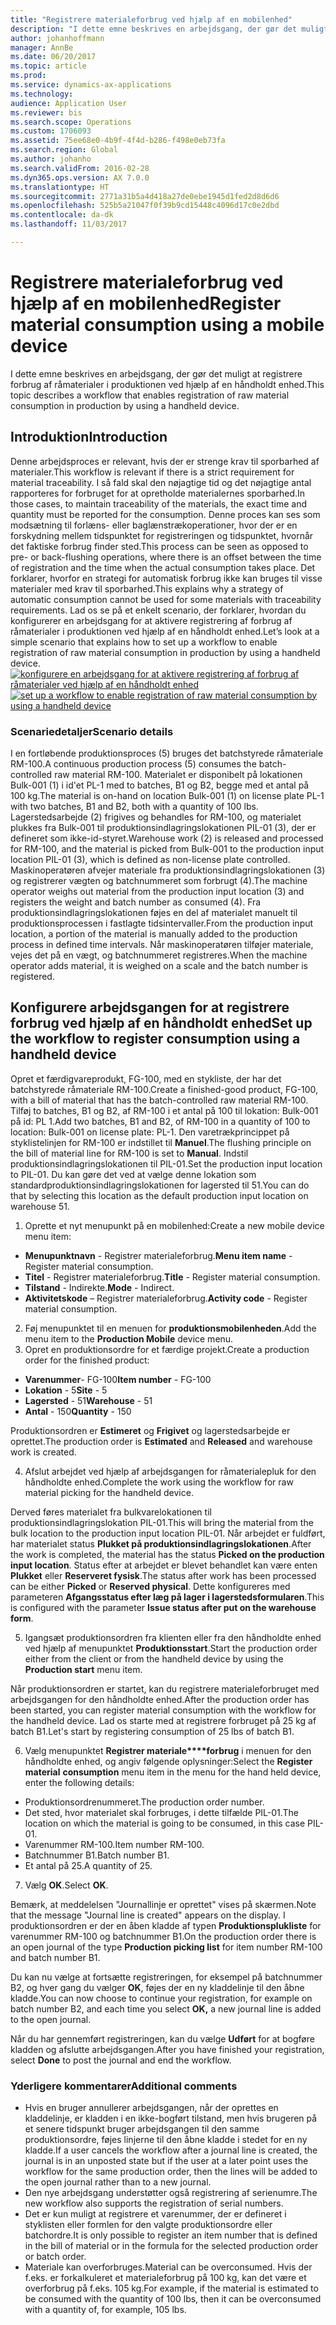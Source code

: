 ```yaml
---
title: "Registrere materialeforbrug ved hjælp af en mobilenhed"
description: "I dette emne beskrives en arbejdsgang, der gør det muligt at registrere forbrug af råmaterialer i produktionen ved hjælp af en håndholdt enhed."
author: johanhoffmann
manager: AnnBe
ms.date: 06/20/2017
ms.topic: article
ms.prod: 
ms.service: dynamics-ax-applications
ms.technology: 
audience: Application User
ms.reviewer: bis
ms.search.scope: Operations
ms.custom: 1706093
ms.assetid: 75ee68e0-4b9f-4f4d-b286-f498e0eb73fa
ms.search.region: Global
ms.author: johanho
ms.search.validFrom: 2016-02-28
ms.dyn365.ops.version: AX 7.0.0
ms.translationtype: HT
ms.sourcegitcommit: 2771a31b5a4d418a27de0ebe1945d1fed2d8d6d6
ms.openlocfilehash: 525b5a21047f0f39b9cd15448c4096d17c0e2dbd
ms.contentlocale: da-dk
ms.lasthandoff: 11/03/2017

---
```


# <a name="register-material-consumption-using-a-mobile-device"></a><span data-ttu-id="687be-103">Registrere materialeforbrug ved hjælp af en mobilenhed</span><span class="sxs-lookup"><span data-stu-id="687be-103">Register material consumption using a mobile device</span></span>
<span data-ttu-id="687be-104">I dette emne beskrives en arbejdsgang, der gør det muligt at registrere forbrug af råmaterialer i produktionen ved hjælp af en håndholdt enhed.</span><span class="sxs-lookup"><span data-stu-id="687be-104">This topic describes a workflow that enables registration of raw material consumption in production by using a handheld device.</span></span>

<a name="introduction"></a><span data-ttu-id="687be-105">Introduktion</span><span class="sxs-lookup"><span data-stu-id="687be-105">Introduction</span></span>
------------

<span data-ttu-id="687be-106">Denne arbejdsproces er relevant, hvis der er strenge krav til sporbarhed af materialer.</span><span class="sxs-lookup"><span data-stu-id="687be-106">This workflow is relevant if there is a strict requirement for material traceability.</span></span> <span data-ttu-id="687be-107">I så fald skal den nøjagtige tid og det nøjagtige antal rapporteres for forbruget for at opretholde materialernes sporbarhed.</span><span class="sxs-lookup"><span data-stu-id="687be-107">In those cases, to maintain traceability of the materials, the exact time and quantity must be reported for the consumption.</span></span> <span data-ttu-id="687be-108">Denne proces kan ses som modsætning til forlæns- eller baglænstrækoperationer, hvor der er en forskydning mellem tidspunktet for registreringen og tidspunktet, hvornår det faktiske forbrug finder sted.</span><span class="sxs-lookup"><span data-stu-id="687be-108">This process can be seen as opposed to pre- or back-flushing operations, where there is an offset between the time of registration and the time when the actual consumption takes place.</span></span> <span data-ttu-id="687be-109">Det forklarer, hvorfor en strategi for automatisk forbrug ikke kan bruges til visse materialer med krav til sporbarhed.</span><span class="sxs-lookup"><span data-stu-id="687be-109">This explains why a strategy of automatic consumption cannot be used for some materials with traceability requirements.</span></span> <span data-ttu-id="687be-110">Lad os se på et enkelt scenario, der forklarer, hvordan du konfigurerer en arbejdsgang for at aktivere registrering af forbrug af råmaterialer i produktionen ved hjælp af en håndholdt enhed.</span><span class="sxs-lookup"><span data-stu-id="687be-110">Let’s look at a simple scenario that explains how to set up a workflow to enable registration of raw material consumption in production by using a handheld device.</span></span> <span data-ttu-id="687be-111">[![konfigurere en arbejdsgang for at aktivere registrering af forbrug af råmaterialer ved hjælp af en håndholdt enhed](./media/scenario3.png)](./media/scenario3.png)</span><span class="sxs-lookup"><span data-stu-id="687be-111">[![set up a workflow to enable registration of raw material consumption by using a handheld device](./media/scenario3.png)](./media/scenario3.png)</span></span>

### <a name="scenario-details"></a><span data-ttu-id="687be-112">Scenariedetaljer</span><span class="sxs-lookup"><span data-stu-id="687be-112">Scenario details</span></span>

<span data-ttu-id="687be-113">I en fortløbende produktionsproces (5) bruges det batchstyrede råmateriale RM-100.</span><span class="sxs-lookup"><span data-stu-id="687be-113">A continuous production process (5) consumes the batch-controlled raw material RM-100.</span></span> <span data-ttu-id="687be-114">Materialet er disponibelt på lokationen Bulk-001 (1) i id'et PL-1 med to batches, B1 og B2, begge med et antal på 100 kg.</span><span class="sxs-lookup"><span data-stu-id="687be-114">The material is on-hand on location Bulk-001 (1) on license plate PL-1 with two batches, B1 and B2, both with a quantity of 100 lbs.</span></span> <span data-ttu-id="687be-115">Lagerstedsarbejde (2) frigives og behandles for RM-100, og materialet plukkes fra Bulk-001 til produktionsindlagringslokationen PIL-01 (3), der er defineret som ikke-id-styret.</span><span class="sxs-lookup"><span data-stu-id="687be-115">Warehouse work (2) is released and processed for RM-100, and the material is picked from Bulk-001 to the production input location PIL-01 (3), which is defined as non-license plate controlled.</span></span> <span data-ttu-id="687be-116">Maskinoperatøren afvejer materiale fra produktionsindlagringslokationen (3) og registrerer vægten og batchnummeret som forbrugt (4).</span><span class="sxs-lookup"><span data-stu-id="687be-116">The machine operator weighs out material from the production input location (3) and registers the weight and batch number as consumed (4).</span></span> <span data-ttu-id="687be-117">Fra produktionsindlagringslokationen føjes en del af materialet manuelt til produktionsprocessen i fastlagte tidsintervaller.</span><span class="sxs-lookup"><span data-stu-id="687be-117">From the production input location, a portion of the material is manually added to the production process in defined time intervals.</span></span> <span data-ttu-id="687be-118">Når maskinoperatøren tilføjer materiale, vejes det på en vægt, og batchnummeret registreres.</span><span class="sxs-lookup"><span data-stu-id="687be-118">When the machine operator adds material, it is weighed on a scale and the batch number is registered.</span></span>

## <a name="set-up-the-workflow-to-register-consumption-using-a-handheld-device"></a><span data-ttu-id="687be-119">Konfigurere arbejdsgangen for at registrere forbrug ved hjælp af en håndholdt enhed</span><span class="sxs-lookup"><span data-stu-id="687be-119">Set up the workflow to register consumption using a handheld device</span></span>
<span data-ttu-id="687be-120">Opret et færdigvareprodukt, FG-100, med en stykliste, der har det batchstyrede råmateriale RM-100.</span><span class="sxs-lookup"><span data-stu-id="687be-120">Create a finished-good product, FG-100, with a bill of material that has the batch-controlled raw material RM-100.</span></span> <span data-ttu-id="687be-121">Tilføj to batches, B1 og B2, af RM-100 i et antal på 100 til lokation: Bulk-001 på id: PL 1.</span><span class="sxs-lookup"><span data-stu-id="687be-121">Add two batches, B1 and B2, of RM-100 in a quantity of 100 to location: Bulk-001 on license plate: PL-1.</span></span> <span data-ttu-id="687be-122">Den varetrækprincippet på styklistelinjen for RM-100 er indstillet til **Manuel**.</span><span class="sxs-lookup"><span data-stu-id="687be-122">The flushing principle on the bill of material line for RM-100 is set to **Manual**.</span></span> <span data-ttu-id="687be-123">Indstil produktionsindlagringslokationen til PIL-01.</span><span class="sxs-lookup"><span data-stu-id="687be-123">Set  the production input location to PIL-01.</span></span> <span data-ttu-id="687be-124">Du kan gøre det ved at vælge denne lokation som standardproduktionsindlagringslokationen for lagersted til 51.</span><span class="sxs-lookup"><span data-stu-id="687be-124">You can do that by selecting this location as the default production input location on warehouse 51.</span></span>

1.  <span data-ttu-id="687be-125">Oprette et nyt menupunkt på en mobilenhed:</span><span class="sxs-lookup"><span data-stu-id="687be-125">Create a new mobile device menu item:</span></span> 

-    <span data-ttu-id="687be-126">**Menupunktnavn** - Registrer materialeforbrug.</span><span class="sxs-lookup"><span data-stu-id="687be-126">**Menu item name** - Register material consumption.</span></span> 
-    <span data-ttu-id="687be-127">**Titel** - Registrer materialeforbrug.</span><span class="sxs-lookup"><span data-stu-id="687be-127">**Title** - Register material consumption.</span></span> 
-    <span data-ttu-id="687be-128">**Tilstand** - Indirekte.</span><span class="sxs-lookup"><span data-stu-id="687be-128">**Mode** - Indirect.</span></span> 
-    <span data-ttu-id="687be-129">**Aktivitetskode** – Registrer materialeforbrug.</span><span class="sxs-lookup"><span data-stu-id="687be-129">**Activity code** - Register material consumption.</span></span>

2.  <span data-ttu-id="687be-130">Føj menupunktet til en menuen for **produktionsmobilenheden**.</span><span class="sxs-lookup"><span data-stu-id="687be-130">Add the menu item to the **Production Mobile** device menu.</span></span>
3.  <span data-ttu-id="687be-131">Opret en produktionsordre for et færdige projekt.</span><span class="sxs-lookup"><span data-stu-id="687be-131">Create a production order for the finished product:</span></span> 

-    <span data-ttu-id="687be-132">**Varenummer**- FG-100</span><span class="sxs-lookup"><span data-stu-id="687be-132">**Item number** - FG-100</span></span> 
-    <span data-ttu-id="687be-133">**Lokation** - 5</span><span class="sxs-lookup"><span data-stu-id="687be-133">**Site** - 5</span></span> 
-    <span data-ttu-id="687be-134">**Lagersted** - 51</span><span class="sxs-lookup"><span data-stu-id="687be-134">**Warehouse** - 51</span></span> 
-    <span data-ttu-id="687be-135">**Antal** - 150</span><span class="sxs-lookup"><span data-stu-id="687be-135">**Quantity** - 150</span></span>

<span data-ttu-id="687be-136">Produktionsordren er **Estimeret** og **Frigivet** og lagerstedsarbejde er oprettet.</span><span class="sxs-lookup"><span data-stu-id="687be-136">The production order is **Estimated** and **Released** and warehouse work is created.</span></span>

4.  <span data-ttu-id="687be-137">Afslut arbejdet ved hjælp af arbejdsgangen for råmaterialepluk for den håndholdte enhed.</span><span class="sxs-lookup"><span data-stu-id="687be-137">Complete the work using the workflow for raw material picking for the handheld device.</span></span>

<span data-ttu-id="687be-138">Derved føres materialet fra bulkvarelokationen til produktionsindlagringslokation PIL-01.</span><span class="sxs-lookup"><span data-stu-id="687be-138">This will bring the material from the bulk location to the production input location PIL-01.</span></span> <span data-ttu-id="687be-139">Når arbejdet er fuldført, har materialet status **Plukket på produktionsindlagringslokationen**.</span><span class="sxs-lookup"><span data-stu-id="687be-139">After the work is completed, the material has the status **Picked on the production input location**.</span></span> <span data-ttu-id="687be-140">Status efter at arbejdet er blevet behandlet kan være enten **Plukket** eller **Reserveret fysisk**.</span><span class="sxs-lookup"><span data-stu-id="687be-140">The status after work has been processed can be either **Picked** or **Reserved physical**.</span></span> <span data-ttu-id="687be-141">Dette konfigureres med parameteren **Afgangsstatus efter læg på lager i lagerstedsformularen**.</span><span class="sxs-lookup"><span data-stu-id="687be-141">This is configured with the parameter **Issue status after put on the warehouse form**.</span></span>

5.  <span data-ttu-id="687be-142">Igangsæt produktionsordren fra klienten eller fra den håndholdte enhed ved hjælp af menupunktet **Produktionsstart**.</span><span class="sxs-lookup"><span data-stu-id="687be-142">Start the production order either from the client or from the handheld device by using the **Production start** menu item.</span></span>

<span data-ttu-id="687be-143">Når produktionsordren er startet, kan du registrere materialeforbruget med arbejdsgangen for den håndholdte enhed.</span><span class="sxs-lookup"><span data-stu-id="687be-143">After the production order has been started, you can register material consumption with the workflow for the handheld device.</span></span> <span data-ttu-id="687be-144">Lad os starte med at registrere forbruget på 25 kg af batch B1.</span><span class="sxs-lookup"><span data-stu-id="687be-144">Let's start by registering consumption of 25 lbs of batch B1.</span></span>

6.  <span data-ttu-id="687be-145">Vælg menupunktet **Registrer materiale****forbrug** i menuen for den håndholdte enhed, og angiv følgende oplysninger:</span><span class="sxs-lookup"><span data-stu-id="687be-145">Select the **Register material** **consumption** menu item in the menu for the hand held device, enter the following details:</span></span> 

-    <span data-ttu-id="687be-146">Produktionsordrenummeret.</span><span class="sxs-lookup"><span data-stu-id="687be-146">The production order number.</span></span> 
-    <span data-ttu-id="687be-147">Det sted, hvor materialet skal forbruges, i dette tilfælde PIL-01.</span><span class="sxs-lookup"><span data-stu-id="687be-147">The location on which the material is going to be consumed, in this case PIL-01.</span></span> 
-    <span data-ttu-id="687be-148">Varenummer RM-100.</span><span class="sxs-lookup"><span data-stu-id="687be-148">Item number RM-100.</span></span> 
-    <span data-ttu-id="687be-149">Batchnummer B1.</span><span class="sxs-lookup"><span data-stu-id="687be-149">Batch number B1.</span></span> 
-    <span data-ttu-id="687be-150">Et antal på 25.</span><span class="sxs-lookup"><span data-stu-id="687be-150">A quantity of 25.</span></span>

7.  <span data-ttu-id="687be-151">Vælg **OK**.</span><span class="sxs-lookup"><span data-stu-id="687be-151">Select **OK**.</span></span>

<span data-ttu-id="687be-152">Bemærk, at meddelelsen "Journallinje er oprettet" vises på skærmen.</span><span class="sxs-lookup"><span data-stu-id="687be-152">Note that the message "Journal line is created" appears on the display.</span></span> <span data-ttu-id="687be-153">I produktionsordren er der en åben kladde af typen **Produktionsplukliste** for varenummer RM-100 og batchnummer B1.</span><span class="sxs-lookup"><span data-stu-id="687be-153">On the production order there is an open journal of the type **Production picking list** for item number RM-100 and batch number B1.</span></span> 

<span data-ttu-id="687be-154">Du kan nu vælge at fortsætte registreringen, for eksempel på batchnummer B2, og hver gang du vælger **OK**, føjes der en ny kladdelinje til den åbne kladde.</span><span class="sxs-lookup"><span data-stu-id="687be-154">You can now choose to continue your registration, for example on batch number B2, and each time you select **OK,** a new journal line is added to the open journal.</span></span> 

<span data-ttu-id="687be-155">Når du har gennemført registreringen, kan du vælge **Udført** for at bogføre kladden og afslutte arbejdsgangen.</span><span class="sxs-lookup"><span data-stu-id="687be-155">After you have finished your registration, select **Done** to post the journal and end the workflow.</span></span>

### <a name="additional-comments"></a><span data-ttu-id="687be-156">Yderligere kommentarer</span><span class="sxs-lookup"><span data-stu-id="687be-156">Additional comments</span></span> 

-   <span data-ttu-id="687be-157">Hvis en bruger annullerer arbejdsgangen, når der oprettes en kladdelinje, er kladden i en ikke-bogført tilstand, men hvis brugeren på et senere tidspunkt bruger arbejdsgangen til den samme produktionsordre, føjes linjerne til den åbne kladde i stedet for en ny kladde.</span><span class="sxs-lookup"><span data-stu-id="687be-157">If a user cancels the workflow after a journal line is created, the journal is in an unposted state but if the user at a later point uses the workflow for the same production order, then the lines will be added to the open journal rather than to a new journal.</span></span>
-   <span data-ttu-id="687be-158">Den nye arbejdsgang understøtter også registrering af serienumre.</span><span class="sxs-lookup"><span data-stu-id="687be-158">The new workflow also supports the registration of serial numbers.</span></span>
-   <span data-ttu-id="687be-159">Det er kun muligt at registrere et varenummer, der er defineret i styklisten eller formlen for den valgte produktionsordre eller batchordre.</span><span class="sxs-lookup"><span data-stu-id="687be-159">It is only possible to register an item number that is defined in the bill of material or in the formula for the selected production order or batch order.</span></span>
-   <span data-ttu-id="687be-160">Materiale kan overforbruges.</span><span class="sxs-lookup"><span data-stu-id="687be-160">Material can be overconsumed.</span></span> <span data-ttu-id="687be-161">Hvis der f.eks. er forkalkuleret et materialeforbrug på 100 kg, kan det være et overforbrug på f.eks. 105 kg.</span><span class="sxs-lookup"><span data-stu-id="687be-161">For example, if the material is estimated to be consumed with the quantity of 100 lbs, then it can be overconsumed with a quantity of, for example, 105 lbs.</span></span>



